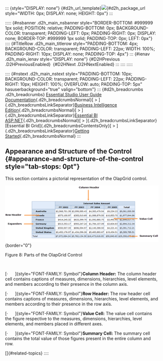 ::: {style="DISPLAY: none"}
[](ms-xhelp:///?Id=d2h_url_template){#d2h_url_template}![](!package_url!){#d2h_package_url style="WIDTH: 0px; DISPLAY: none; HEIGHT: 0px"}
:::

::::: {#nsbanner .d2h_main_nsbanner style="BORDER-BOTTOM: #999999 1px solid; POSITION: relative; PADDING-BOTTOM: 0px; BACKGROUND-COLOR: transparent; PADDING-LEFT: 0px; PADDING-RIGHT: 0px; DISPLAY: none; BORDER-TOP: #999999 1px solid; PADDING-TOP: 0px; LEFT: 0px"}
:::: {#TitleRow .d2h_main_titlerow style="PADDING-BOTTOM: 4px; BACKGROUND-COLOR: transparent; PADDING-LEFT: 22px; WIDTH: 100%; PADDING-RIGHT: 10px; DISPLAY: none; PADDING-TOP: 4px"}
::: {#ienav .d2h_main_ienav style="DISPLAY: none"}
[](ms-xhelp:///?Id=34b4b6fe-d3dc-4f9a-b484-dfc562e7a2b9){#D2HPrevious .D2HPreviousEnabled}  [](ms-xhelp:///?Id=6f0aa5c3-6db3-4cf9-8a45-679da068098b){#D2HNext .D2HNextEnabled}
:::
::::
:::::

:::: {#nstext .d2h_main_nstext style="PADDING-BOTTOM: 10px; BACKGROUND-COLOR: transparent; PADDING-LEFT: 22px; PADDING-RIGHT: 10px; HEIGHT: 100%; OVERFLOW: auto; PADDING-TOP: 5px" hasuserbackground="true" valign="bottom"}
::: {#d2h_breadcrumbs .d2h_breadcrumbs}
[Essential Studio User Guide Documentation](ms-xhelp:///?Id=12457748-09e3-4d74-a240-8e049cedf030){.d2h_breadcrumbsNormal}[ \> ]{.d2h_breadcrumbsLinkSeparator}[Business Intelligence Edition](ms-xhelp:///?Id=fdf33dd8-62b2-47b9-ad7b-fc50e590bca5){.d2h_breadcrumbsNormal}[ \> ]{.d2h_breadcrumbsLinkSeparator}[Essential BI ASP.NET](ms-xhelp:///?Id=99c6694e-59c3-4c59-abb5-ce9ce9a948bc){.d2h_breadcrumbsNormal}[ \> ]{.d2h_breadcrumbsLinkSeparator}[Essential BI Grid]{.d2h_breadcrumbsContentsOnly}[ \> ]{.d2h_breadcrumbsLinkSeparator}[Getting Started](ms-xhelp:///?Id=7213cf0b-9621-4eea-985e-a939044d4013){.d2h_breadcrumbsNormal}
:::

## Appearance and Structure of the Control {#appearance-and-structure-of-the-control style="tab-stops: 0pt"}

This section contains a pictorial representation of the OlapGrid control.

![](ImagesExt/image46_14.png){border="0"}

Figure 8: Parts of the OlapGrid Control

 

[·      ]{style="FONT-FAMILY: Symbol"}**Column Header:** The column header cell contains captions of measures, dimensions, hierarchies, level elements, and members according to their presence in the column axis.

[·      ]{style="FONT-FAMILY: Symbol"}**Row Header:** The row header cell contains captions of measures, dimensions, hierarchies, level elements, and members according to their presence in the row axis.

[·      ]{style="FONT-FAMILY: Symbol"}**Value Cell:** The value cell contains the figure respective to the measures, dimensions, hierarchies, level elements, and members placed in different axes.

[·      ]{style="FONT-FAMILY: Symbol"}**Summary Cell:** The summary cell contains the total value of those figures present in the entire column and row.

[]{#related-topics}
::::
